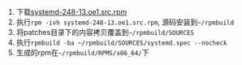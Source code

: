 1. 下载[systemd-248-13.oe1.src.rpm](https://repo.openeuler.org/openEuler-21.09/source/Packages/systemd-248-13.oe1.src.rpm)
2. 执行`rpm -ivh systemd-248-13.oe1.src.rpm`, 源码安装到`~/rpmbuild`
3. 将patches目录下的内容拷贝覆盖到`~/rpmbuild/SOURCES`
4. 执行`rpmbuild -ba ~/rpmbuild/SOURCES/systemd.spec --nocheck`
5. 生成的rpm在`~/rpmbuild/RPMS/x86_64/`下